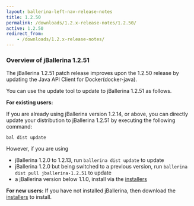 ```yaml
---
layout: ballerina-left-nav-release-notes
title: 1.2.50
permalink: /downloads/1.2.x-release-notes/1.2.50/
active: 1.2.50
redirect_from:
    - /downloads/1.2.x-release-notes/
---
```


### Overview of jBallerina 1.2.51

The jBallerina 1.2.51 patch release improves upon the 1.2.50 release by updating the Java API Client for Docker(docker-java).

You can use the update tool to update to jBallerina 1.2.51 as follows.

**For existing users:**

If you are already using jBallerina version 1.2.14, or above, you can directly update your distribution to jBallerina 1.2.51 by executing the following command:

```
bal dist update
```

However, if you are using

- jBallerina 1.2.0 to 1.2.13, run `ballerina dist update` to update
- jBallerina 1.2.0 but being switched to a previous version, run `ballerina dist pull jballerina-1.2.51` to update
- a jBallerina version below 1.1.0, install via the [installers](https://ballerina.io/downloads/)

**For new users:**
If you have not installed jBallerina, then download the [installers](https://ballerina.io/downloads/) to install.

<style>.cGitButtonContainer, .cBallerinaTocContainer {display:none;}</style>
